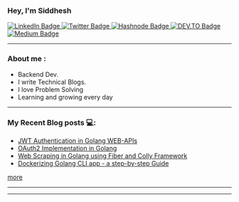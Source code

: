 ### Hey, I'm Siddhesh

<div id="badges">
  <a href="https://www.linkedin.com/in/siddhesh-khandagale-3835581bb">
    <img src="https://img.shields.io/badge/LinkedIn-blue?style=for-the-badge&logo=linkedin&logoColor=white" alt="LinkedIn Badge"/>
  </a>
  <a href="https://twitter.com/siddhesh1102">
    <img src="https://img.shields.io/badge/Twitter-blue?style=for-the-badge&logo=twitter&logoColor=white" alt="Twitter Badge"/>
  </a>
  <a href="https://hashnode.com/@Siddheshk">
    <img src="https://img.shields.io/badge/Hashnode-2962FF?style=for-the-badge&logo=hashnode&logoColor=white" alt="Hashnode Badge"/>
  </a>
  <a href="https://dev.to/siddheshk02">
    <img src="https://img.shields.io/badge/dev.to-0A0A0A?style=for-the-badge&logo=devdotto&logoColor=white" alt="DEV.TO Badge"/>
  </a>
  <a href="https://medium.com/@siddheshkh">
    <img src="https://img.shields.io/badge/Medium-12100E?style=for-the-badge&logo=medium&logoColor=white" alt="Medium Badge"/>
  </a>
  
</div>
<hr>

### About me :

-  Backend Dev.
-  I write Technical Blogs.
-  I love Problem Solving
-  Learning and growing every day

<hr>

### My Recent Blog posts 💻: 
-  [JWT Authentication in Golang WEB-APIs](https://medium.com/@khandagalesid02/jwt-authentication-in-go-0c013ebe1d43)
-  [OAuth2 Implementation in Golang](https://medium.com/@khandagalesid02/oauth-2-0-implementation-in-golang-e94cd0c171a7)
-  [Web Scraping in Golang using Fiber and Colly Framework](https://siddheshk.hashnode.dev/web-scraping-in-golang)
-  [Dockerizing Golang CLI app - a step-by-step Guide](https://siddheshk.hashnode.dev/dockerizing-golang-cli-tool-a-step-by-step-guide)

[more](https://medium.com/@khandagalesid02)

<hr>


<hr>
